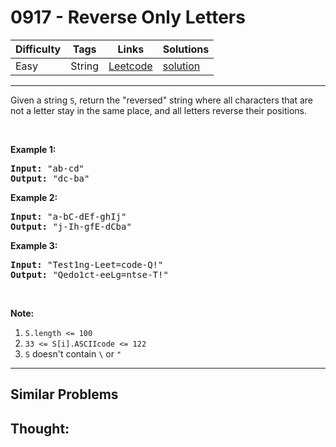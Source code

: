 # 0917 - Reverse Only Letters

Difficulty  | Tags | Links | Solutions
----------- | ---- | ----- | -----
Easy | String | [Leetcode](https://leetcode.com/problems/reverse-only-letters) | [solution](https://leetcode.com/problems/reverse-only-letters/solution/)


-----------

<p>Given a string <code>S</code>, return the &quot;reversed&quot; string where all characters that are not a letter&nbsp;stay in the same place, and all letters reverse their positions.</p>

<p>&nbsp;</p>

<div>
<div>
<div>
<ol>
</ol>
</div>
</div>
</div>

<div>
<p><strong>Example 1:</strong></p>

<pre>
<strong>Input: </strong><span id="example-input-1-1">&quot;ab-cd&quot;</span>
<strong>Output: </strong><span id="example-output-1">&quot;dc-ba&quot;</span>
</pre>

<div>
<p><strong>Example 2:</strong></p>

<pre>
<strong>Input: </strong><span id="example-input-2-1">&quot;a-bC-dEf-ghIj&quot;</span>
<strong>Output: </strong><span id="example-output-2">&quot;j-Ih-gfE-dCba&quot;</span>
</pre>

<div>
<p><strong>Example 3:</strong></p>

<pre>
<strong>Input: </strong><span id="example-input-3-1">&quot;Test1ng-Leet=code-Q!&quot;</span>
<strong>Output: </strong><span id="example-output-3">&quot;Qedo1ct-eeLg=ntse-T!&quot;</span>
</pre>

<p>&nbsp;</p>

<div>
<p><strong><span>Note:</span></strong></p>

<ol>
	<li><code>S.length &lt;= 100</code></li>
	<li><code>33 &lt;= S[i].ASCIIcode &lt;= 122</code>&nbsp;</li>
	<li><code>S</code> doesn&#39;t contain <code>\</code> or <code>&quot;</code></li>
</ol>
</div>
</div>
</div>
</div>

-----------


## Similar Problems




## Thought:
